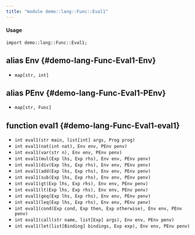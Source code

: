 ```yaml
---
title: "module demo::lang::Func::Eval1"
---
```


#### Usage

`import demo::lang::Func::Eval1;`

## alias Env {#demo-lang-Func-Eval1-Env}

* `map[str, int]`

## alias PEnv {#demo-lang-Func-Eval1-PEnv}

* `map[str, Func]`

## function eval1 {#demo-lang-Func-Eval1-eval1}

* ``int eval1(str main, list[int] args, Prog prog)``
* ``int eval1(nat(int nat), Env env, PEnv penv)``
* ``int eval1(var(str n), Env env, PEnv penv)``
* ``int eval1(mul(Exp lhs, Exp rhs), Env env, PEnv penv)``
* ``int eval1(div(Exp lhs, Exp rhs), Env env, PEnv penv)``
* ``int eval1(add(Exp lhs, Exp rhs), Env env, PEnv penv)``
* ``int eval1(sub(Exp lhs, Exp rhs), Env env, PEnv penv)``
* ``int eval1(gt(Exp lhs, Exp rhs), Env env, PEnv penv)``
* ``int eval1(lt(Exp lhs, Exp rhs), Env env, PEnv penv)``
* ``int eval1(geq(Exp lhs, Exp rhs), Env env, PEnv penv)``
* ``int eval1(leq(Exp lhs, Exp rhs), Env env, PEnv penv)``
* ``int eval1(cond(Exp cond, Exp then, Exp otherwise), Env env, PEnv penv)``
* ``int eval1(call(str name, list[Exp] args), Env env, PEnv penv)``
* ``int eval1(let(list[Binding] bindings, Exp exp), Env env, PEnv penv)``

